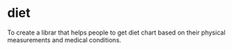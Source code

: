 # diet
To create a librar that helps people to get diet chart based on their physical measurements and medical conditions.
